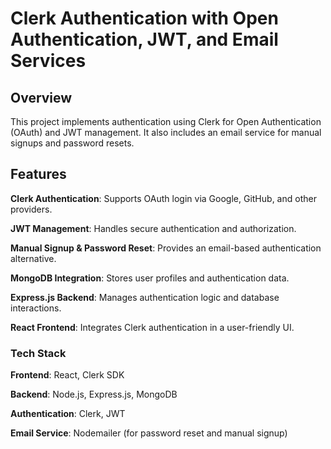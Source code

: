 # Clerk Authentication with Open Authentication, JWT, and Email Services

## Overview

This project implements authentication using Clerk for Open Authentication (OAuth) and JWT management. It also includes an email service for manual signups and password resets.

## Features

**Clerk Authentication**: Supports OAuth login via Google, GitHub, and other providers.

**JWT Management**: Handles secure authentication and authorization.

**Manual Signup & Password Reset**: Provides an email-based authentication alternative.

**MongoDB Integration**: Stores user profiles and authentication data.

**Express.js Backend**: Manages authentication logic and database interactions.

 **React Frontend**: Integrates Clerk authentication in a user-friendly UI.


### Tech Stack

**Frontend**: React, Clerk SDK

**Backend**: Node.js, Express.js, MongoDB

**Authentication**: Clerk, JWT

**Email Service**: Nodemailer (for password reset and manual signup)
